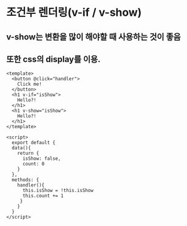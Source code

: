 # 조건부 렌더링(v-if / v-show)
## v-show는 변환을 많이 해야할 때 사용하는 것이 좋음
## 또한 css의 display를 이용.

```vue
<template>
  <button @click="handler">
    Click me!  
  </button>
  <h1 v-if="isShow">
    Hello?!
  </h1>  
  <h1 v-show="isShow">
    Hello?!
  </h1> 
</template>

<script>
  export default {
  data(){
    return {
      isShow: false,
      count: 0
    }
  },
  methods: {
    handler(){
      this.isShow = !this.isShow
      this.count += 1
     }
    }
  }
</script>

```
